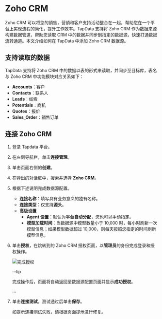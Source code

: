 # Zoho CRM


Zoho CRM 可以将您的销售，营销和客户支持活动整合在一起，帮助您在一个平台上实现流程的简化，提升工作效率。TapData 支持将 Zoho CRM 作为数据来源构建数据管道，帮助您读取 CRM 中的数据并同步到指定的数据源，快速打通数据流转通道。本文介绍如何在 TapData 中添加 Zoho CRM 数据源。



## 支持读取的数据

TapData 支持将 Zoho CRM 中的数据以表的形式来读取，并同步至目标库，表名与 Zoho CRM 中功能模块对应关系如下：

- **Accounts**：客户
- **Contacts**：联系人
- **Leads**：线索
- **Potentials**：商机
- **Quotes**：报价
- **Sales_Order**：销售订单

## 连接 Zoho CRM

1. 登录 Tapdata 平台。

2. 在左侧导航栏，单击**连接管理**。

3. 单击页面右侧的**创建**。

4. 在弹出的对话框中，搜索并选择 **Zoho CRM**。

5. 根据下述说明完成数据源配置。
   - **连接名称**：填写具有业务意义的独有名称。
   - **连接类型**：仅支持**源头**。
   - **高级设置**
     - **Agent 设置**：默认为**平台自动分配**，您也可以手动指定。
     - **模型加载时间**：当数据源中模型数量小于 10,000 时，每小时刷新一次模型信息；如果模型数据超过 10,000，则每天按照您指定的时间刷新模型信息。

6. 单击**授权**，在跳转到的 Zoho CRM 授权页面，以**管理员**的身份完成登录和授权操作。

   ![完成授权](../../images/grant_zoho_crm.png)

   :::tip

   完成操作后，页面将自动返回至数据源配置页面并显示**成功授权**。

   :::

7. 单击**连接测试**，测试通过后单击**保存**。

   如提示连接测试失败，请根据页面提示进行修复。

